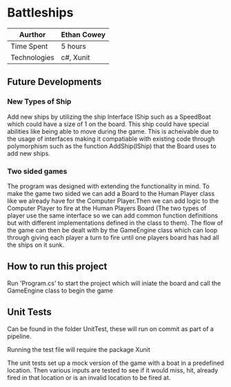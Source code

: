 # Battleships

| Aurthor    | Ethan Cowey |
| -- | --|
| Time Spent | 5 hours     |
| Technologies | c#, Xunit |

## Future Developments

### New Types of Ship
Add new ships by utilizing the ship Interface IShip such as a SpeedBoat which could have a size of 1 on the board. This ship could have special abilities like being able to move during the game.
This is acheivable due to the usage of interfaces making it compatiable with existing code through polymorphism such as the function AddShip(IShip) that the Board uses to add new ships.

### Two sided games
The program was designed with extending the functionality in mind. To make the game two sided we can add a Board to the Human Player class like we already have for the Computer Player.Then we can add logic to the Computer Player to fire at the Human Players Board (The two types of player use the same interface so we can add common function definitions but with different implementations defined in the class to them). The flow of the game can then be dealt with by the GameEngine class which can loop through giving each player a turn to fire until one players board has had all the ships on it sunk.

## How to run this project

Run 'Program.cs' to start the project which will iniate the board and call the GameEngine class to begin the game

## Unit Tests

Can be found in the folder UnitTest, these will run on commit as part of a pipeline.

Running the test file will require the package Xunit

The unit tests set up a mock version of the game with a boat in a predefined location. Then various inputs are tested to see if it would miss, hit, already fired in that location or is an invalid location to be fired at.
